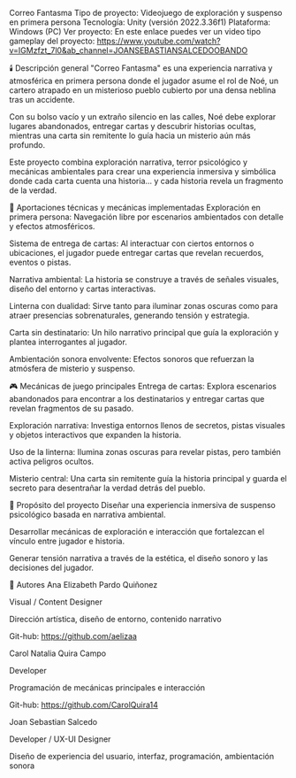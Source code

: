 Correo Fantasma
Tipo de proyecto: Videojuego de exploración y suspenso en primera persona
Tecnología: Unity (versión 2022.3.36f1)
Plataforma: Windows (PC)
Ver proyecto: En este enlace puedes ver un video tipo gameplay del proyecto: https://www.youtube.com/watch?v=IGMzfzt_7l0&ab_channel=JOANSEBASTIANSALCEDOOBANDO


🕯️ Descripción general
"Correo Fantasma" es una experiencia narrativa y atmosférica en primera persona donde el jugador asume el rol de Noé, un cartero atrapado en un misterioso pueblo cubierto por una densa neblina tras un accidente.

Con su bolso vacío y un extraño silencio en las calles, Noé debe explorar lugares abandonados, entregar cartas y descubrir historias ocultas, mientras una carta sin remitente lo guía hacia un misterio aún más profundo.

Este proyecto combina exploración narrativa, terror psicológico y mecánicas ambientales para crear una experiencia inmersiva y simbólica donde cada carta cuenta una historia… y cada historia revela un fragmento de la verdad.

🧠 Aportaciones técnicas y mecánicas implementadas
Exploración en primera persona: Navegación libre por escenarios ambientados con detalle y efectos atmosféricos.

Sistema de entrega de cartas: Al interactuar con ciertos entornos o ubicaciones, el jugador puede entregar cartas que revelan recuerdos, eventos o pistas.

Narrativa ambiental: La historia se construye a través de señales visuales, diseño del entorno y cartas interactivas.

Linterna con dualidad: Sirve tanto para iluminar zonas oscuras como para atraer presencias sobrenaturales, generando tensión y estrategia.

Carta sin destinatario: Un hilo narrativo principal que guía la exploración y plantea interrogantes al jugador.

Ambientación sonora envolvente: Efectos sonoros que refuerzan la atmósfera de misterio y suspenso.

🎮 Mecánicas de juego principales
Entrega de cartas: Explora escenarios abandonados para encontrar a los destinatarios y entregar cartas que revelan fragmentos de su pasado.

Exploración narrativa: Investiga entornos llenos de secretos, pistas visuales y objetos interactivos que expanden la historia.

Uso de la linterna: Ilumina zonas oscuras para revelar pistas, pero también activa peligros ocultos.

Misterio central: Una carta sin remitente guía la historia principal y guarda el secreto para desentrañar la verdad detrás del pueblo.

🎯 Propósito del proyecto
Diseñar una experiencia inmersiva de suspenso psicológico basada en narrativa ambiental.

Desarrollar mecánicas de exploración e interacción que fortalezcan el vínculo entre jugador e historia.

Generar tensión narrativa a través de la estética, el diseño sonoro y las decisiones del jugador.

👥 Autores
Ana Elizabeth Pardo Quiñonez

Visual / Content Designer

Dirección artística, diseño de entorno, contenido narrativo

Git-hub: https://github.com/aelizaa

Carol Natalia Quira Campo

Developer

Programación de mecánicas principales e interacción

Git-hub: https://github.com/CarolQuira14

Joan Sebastian Salcedo

Developer / UX-UI Designer

Diseño de experiencia del usuario, interfaz, programación, ambientación sonora
